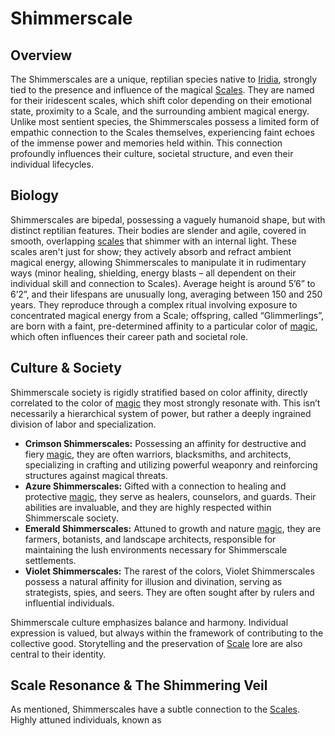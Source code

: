 # Shimmerscale

## Overview

The Shimmerscales are a unique, reptilian species native to [Iridia](/geography/world/iridia.md), strongly tied to the presence and influence of the magical [Scales](/geography/landmark/scale.md). They are named for their iridescent scales, which shift color depending on their emotional state, proximity to a Scale, and the surrounding ambient magical energy. Unlike most sentient species, the Shimmerscales possess a limited form of empathic connection to the Scales themselves, experiencing faint echoes of the immense power and memories held within. This connection profoundly influences their culture, societal structure, and even their individual lifecycles.

## Biology

Shimmerscales are bipedal, possessing a vaguely humanoid shape, but with distinct reptilian features. Their bodies are slender and agile, covered in smooth, overlapping [scales](/geography/landmark/scale.md) that shimmer with an internal light. These scales aren't just for show; they actively absorb and refract ambient magical energy, allowing Shimmerscales to manipulate it in rudimentary ways (minor healing, shielding, energy blasts – all dependent on their individual skill and connection to Scales). Average height is around 5’6” to 6’2”, and their lifespans are unusually long, averaging between 150 and 250 years. They reproduce through a complex ritual involving exposure to concentrated magical energy from a Scale; offspring, called “Glimmerlings”, are born with a faint, pre-determined affinity to a particular color of [magic](/structure/mechanic/magic.md), which often influences their career path and societal role.

## Culture & Society

Shimmerscale society is rigidly stratified based on color affinity, directly correlated to the color of [magic](/structure/mechanic/magic.md) they most strongly resonate with. This isn’t necessarily a hierarchical system of power, but rather a deeply ingrained division of labor and specialization. 

*   **Crimson Shimmerscales:** Possessing an affinity for destructive and fiery [magic](/structure/mechanic/magic.md), they are often warriors, blacksmiths, and architects, specializing in crafting and utilizing powerful weaponry and reinforcing structures against magical threats.
*   **Azure Shimmerscales:** Gifted with a connection to healing and protective [magic](/structure/mechanic/magic.md), they serve as healers, counselors, and guards. Their abilities are invaluable, and they are highly respected within Shimmerscale society.
*   **Emerald Shimmerscales:** Attuned to growth and nature [magic](/structure/mechanic/magic.md), they are farmers, botanists, and landscape architects, responsible for maintaining the lush environments necessary for Shimmerscale settlements. 
*   **Violet Shimmerscales:** The rarest of the colors, Violet Shimmerscales possess a natural affinity for illusion and divination, serving as strategists, spies, and seers. They are often sought after by rulers and influential individuals.

Shimmerscale culture emphasizes balance and harmony. Individual expression is valued, but always within the framework of contributing to the collective good. Storytelling and the preservation of [Scale](/geography/landmark/scale.md) lore are also central to their identity.

## Scale Resonance & The Shimmering Veil

As mentioned, Shimmerscales have a subtle connection to the [Scales](/geography/landmark/scale.md). Highly attuned individuals, known as 
